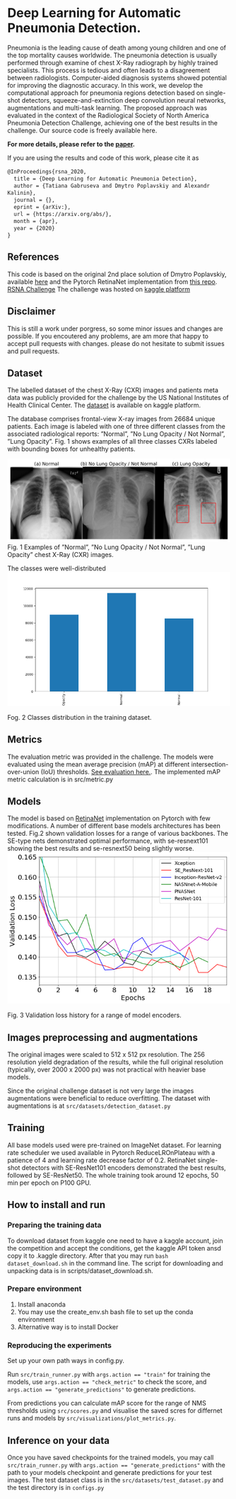 # Deep Learning for Automatic Pneumonia Detection.

Pneumonia is the leading cause of death among young children and one of the top mortality causes worldwide. The pneumonia detection is usually performed through examine of chest X-Ray radiograph by highly trained specialists. This process is tedious and often leads to a disagreement between radiologists. Computer-aided diagnosis systems showed potential for improving the diagnostic accuracy. In this work, we develop the computational approach for pneumonia regions detection based on single-shot detectors, squeeze-and-extinction deep convolution neural networks, augmentations and multi-task learning. The proposed approach was evaluated in the context of the Radiological Society of North America Pneumonia Detection Challenge, achieving one of the best results in the challenge.
Our source code is freely available here.

__For more details, please refer to the [paper](https://arxiv.org/abs/...).__

If you are using the results and code of this work, please cite it as
```
@InProceedings{rsna_2020,
  title = {Deep Learning for Automatic Pneumonia Detection},
  author = {Tatiana Gabruseva and Dmytro Poplavskiy and Alexandr Kalinin},
  journal = {},
  eprint = {arXiv:},
  url = {https://arxiv.org/abs/},
  month = {apr},
  year = {2020}
}
```
## References
This code is based on the original 2nd place solution of Dmytro Poplavskiy, available [here](https://github.com/pdima/kaggle_RSNA_Pneumonia_Detection) and 
the Pytorch RetinaNet implementation from [this repo](https://github.com/yhenon/pytorch-retinanet).
[RSNA Challenge](https://www.rsna.org/en/education/ai-resources-and-training/ai-image-challenge/RSNA-Pneumonia-Detection-Challenge-2018)
The challenge was hosted on [kaggle platform](https://www.kaggle.com/c/rsna-pneumonia-detection-challenge)

## Disclaimer
This is still a work under porgress, so some minor issues and changes are possible. If you encoutered any problems, are am more that happy to accept pull requests with changes. please do not hesitate to submit issues and pull requests.

## Dataset
The labelled dataset of the chest X-Ray (CXR) images and patients meta data was publicly provided for the challenge by the US National Institutes of Health Clinical Center. The [dataset](https://www.kaggle.com/c/rsna-pneumonia-detection-challenge) is available on kaggle platform.

The database comprises frontal-view X-ray images from 26684 unique patients. Each image is labeled with one of three different classes from the associated radiological reports: ”Normal”, ”No Lung Opacity / Not Normal”, ”Lung Opacity”. 
Fig. 1 shows examples of all three classes CXRs labeled with bounding boxes for unhealthy patients.

![eda](pics/eda.png)
Fig. 1 Examples of ”Normal”, ”No Lung Opacity / Not Normal”, ”Lung Opacity” chest X-Ray (CXR) images.

The classes were well-distributed
![classes](pics/classes_distr.png)

Fog. 2 Classes distribution in the training dataset.

## Metrics
The evaluation metric was provided in the challenge. The models were evaluated using the mean average precision (mAP) at different intersection-over-union (IoU) thresholds. [See evaluation here.](https://www.kaggle.com/c/rsna-pneumonia-detection-challenge/overview/evaluation).
The implemented mAP metric calculation is in src/metric.py

## Models
The model is based on [RetinaNet](https://github.com/yhenon/pytorch-retinanet) implementation on Pytorch with few modifications. A number of different base models architectures has been tested. Fig.2 shown validation losses for a range of various backbones. The SE-type nets demonstrated optimal performance, with se-resnext101 showing the best results and se-resnext50 being slightly worse.
![eda](pics/runs3.png)

Fig. 3 Validation loss history for a range of model encoders.


## Images preprocessing and augmentations
The original images were scaled to 512 x 512 px resolution. The 256 resolution yield degradation of the results, while the full original resolution (typically, over 2000 x 2000 px) was not practical with heavier base models.

Since the original challenge dataset is not very large the images augmentations were beneficial to reduce overfitting. The dataset with augmentations is at ```src/datasets/detection_dataset.py```

## Training
All base models used were pre-trained on ImageNet dataset. 
For learning rate scheduler we used available in Pytorch ReduceLROnPlateau with a patience of 4 and learning rate decrease factor of 0.2. RetinaNet single-shot detectors with SE-ResNet101 encoders demonstrated the best results, followed by SE-ResNet50. The whole training took around 12 epochs, 50 min per epoch on P100 GPU.

## How to install and run

### Preparing the training data
To download dataset from kaggle one need to have a kaggle account, join the competition and accept the conditions, get the kaggle API token ansd copy it to .kaggle directory. After that you may run 
`bash dataset_download.sh` in the command line. The script for downloading and unpacking data is in scripts/dataset_download.sh.

### Prepare environment 
1. Install anaconda
2. You may use the create_env.sh bash file to set up the conda environment
3. Alternative way is to install Docker

### Reproducing the experiments 
Set up your own path ways in config.py.

Run ```src/train_runner.py``` with ```args.action == "train"``` for training the models, 
use ```args.action == "check_metric"``` to check the score, and ```args.action == "generate_predictions"``` to generate predictions.

From predictions you can calculate mAP score for the range of NMS thresholds using ```src/scores.py``` and visualise the saved scres for differnet runs and models by 
```src/visualizations/plot_metrics.py```. 

## Inference on your data
Once you have saved checkpoints for the trained models, you may call  ```src/train_runner.py``` with ```args.action == "generate_predictions"``` with the path to your models checkpoint and generate predictions for your test images. 
The test dataset class is in the ```src/datasets/test_dataset.py``` and the test directory is in ```configs.py```

